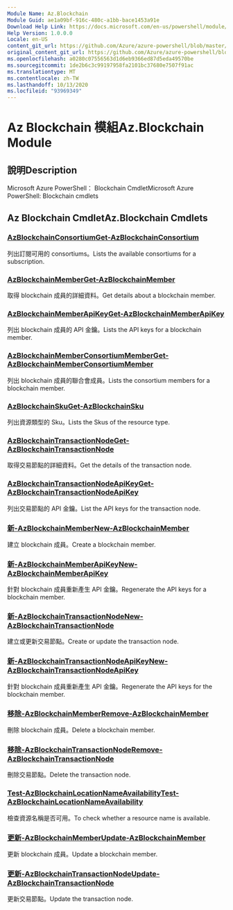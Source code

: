 ```yaml
---
Module Name: Az.Blockchain
Module Guid: ae1a09bf-916c-480c-a1bb-bace1453a91e
Download Help Link: https://docs.microsoft.com/en-us/powershell/module/az.blockchain
Help Version: 1.0.0.0
Locale: en-US
content_git_url: https://github.com/Azure/azure-powershell/blob/master/src/Blockchain/help/Az.Blockchain.md
original_content_git_url: https://github.com/Azure/azure-powershell/blob/master/src/Blockchain/help/Az.Blockchain.md
ms.openlocfilehash: a0280c07556563d1d6eb9366ed87d5eda49570be
ms.sourcegitcommit: 1de2b6c3c99197958fa2101bc37680e7507f91ac
ms.translationtype: MT
ms.contentlocale: zh-TW
ms.lasthandoff: 10/13/2020
ms.locfileid: "93969349"
---
```

# <span data-ttu-id="19d8c-101">Az Blockchain 模組</span><span class="sxs-lookup"><span data-stu-id="19d8c-101">Az.Blockchain Module</span></span>
## <span data-ttu-id="19d8c-102">說明</span><span class="sxs-lookup"><span data-stu-id="19d8c-102">Description</span></span>
<span data-ttu-id="19d8c-103">Microsoft Azure PowerShell： Blockchain Cmdlet</span><span class="sxs-lookup"><span data-stu-id="19d8c-103">Microsoft Azure PowerShell: Blockchain cmdlets</span></span>

## <span data-ttu-id="19d8c-104">Az Blockchain Cmdlet</span><span class="sxs-lookup"><span data-stu-id="19d8c-104">Az.Blockchain Cmdlets</span></span>
### [<span data-ttu-id="19d8c-105">AzBlockchainConsortium</span><span class="sxs-lookup"><span data-stu-id="19d8c-105">Get-AzBlockchainConsortium</span></span>](Get-AzBlockchainConsortium.md)
<span data-ttu-id="19d8c-106">列出訂閱可用的 consortiums。</span><span class="sxs-lookup"><span data-stu-id="19d8c-106">Lists the available consortiums for a subscription.</span></span>

### [<span data-ttu-id="19d8c-107">AzBlockchainMember</span><span class="sxs-lookup"><span data-stu-id="19d8c-107">Get-AzBlockchainMember</span></span>](Get-AzBlockchainMember.md)
<span data-ttu-id="19d8c-108">取得 blockchain 成員的詳細資料。</span><span class="sxs-lookup"><span data-stu-id="19d8c-108">Get details about a blockchain member.</span></span>

### [<span data-ttu-id="19d8c-109">AzBlockchainMemberApiKey</span><span class="sxs-lookup"><span data-stu-id="19d8c-109">Get-AzBlockchainMemberApiKey</span></span>](Get-AzBlockchainMemberApiKey.md)
<span data-ttu-id="19d8c-110">列出 blockchain 成員的 API 金鑰。</span><span class="sxs-lookup"><span data-stu-id="19d8c-110">Lists the API keys for a blockchain member.</span></span>

### [<span data-ttu-id="19d8c-111">AzBlockchainMemberConsortiumMember</span><span class="sxs-lookup"><span data-stu-id="19d8c-111">Get-AzBlockchainMemberConsortiumMember</span></span>](Get-AzBlockchainMemberConsortiumMember.md)
<span data-ttu-id="19d8c-112">列出 blockchain 成員的聯合會成員。</span><span class="sxs-lookup"><span data-stu-id="19d8c-112">Lists the consortium members for a blockchain member.</span></span>

### [<span data-ttu-id="19d8c-113">AzBlockchainSku</span><span class="sxs-lookup"><span data-stu-id="19d8c-113">Get-AzBlockchainSku</span></span>](Get-AzBlockchainSku.md)
<span data-ttu-id="19d8c-114">列出資源類型的 Sku。</span><span class="sxs-lookup"><span data-stu-id="19d8c-114">Lists the Skus of the resource type.</span></span>

### [<span data-ttu-id="19d8c-115">AzBlockchainTransactionNode</span><span class="sxs-lookup"><span data-stu-id="19d8c-115">Get-AzBlockchainTransactionNode</span></span>](Get-AzBlockchainTransactionNode.md)
<span data-ttu-id="19d8c-116">取得交易節點的詳細資料。</span><span class="sxs-lookup"><span data-stu-id="19d8c-116">Get the details of the transaction node.</span></span>

### [<span data-ttu-id="19d8c-117">AzBlockchainTransactionNodeApiKey</span><span class="sxs-lookup"><span data-stu-id="19d8c-117">Get-AzBlockchainTransactionNodeApiKey</span></span>](Get-AzBlockchainTransactionNodeApiKey.md)
<span data-ttu-id="19d8c-118">列出交易節點的 API 金鑰。</span><span class="sxs-lookup"><span data-stu-id="19d8c-118">List the API keys for the transaction node.</span></span>

### [<span data-ttu-id="19d8c-119">新-AzBlockchainMember</span><span class="sxs-lookup"><span data-stu-id="19d8c-119">New-AzBlockchainMember</span></span>](New-AzBlockchainMember.md)
<span data-ttu-id="19d8c-120">建立 blockchain 成員。</span><span class="sxs-lookup"><span data-stu-id="19d8c-120">Create a blockchain member.</span></span>

### [<span data-ttu-id="19d8c-121">新-AzBlockchainMemberApiKey</span><span class="sxs-lookup"><span data-stu-id="19d8c-121">New-AzBlockchainMemberApiKey</span></span>](New-AzBlockchainMemberApiKey.md)
<span data-ttu-id="19d8c-122">針對 blockchain 成員重新產生 API 金鑰。</span><span class="sxs-lookup"><span data-stu-id="19d8c-122">Regenerate the API keys for a blockchain member.</span></span>

### [<span data-ttu-id="19d8c-123">新-AzBlockchainTransactionNode</span><span class="sxs-lookup"><span data-stu-id="19d8c-123">New-AzBlockchainTransactionNode</span></span>](New-AzBlockchainTransactionNode.md)
<span data-ttu-id="19d8c-124">建立或更新交易節點。</span><span class="sxs-lookup"><span data-stu-id="19d8c-124">Create or update the transaction node.</span></span>

### [<span data-ttu-id="19d8c-125">新-AzBlockchainTransactionNodeApiKey</span><span class="sxs-lookup"><span data-stu-id="19d8c-125">New-AzBlockchainTransactionNodeApiKey</span></span>](New-AzBlockchainTransactionNodeApiKey.md)
<span data-ttu-id="19d8c-126">針對 blockchain 成員重新產生 API 金鑰。</span><span class="sxs-lookup"><span data-stu-id="19d8c-126">Regenerate the API keys for the blockchain member.</span></span>

### [<span data-ttu-id="19d8c-127">移除-AzBlockchainMember</span><span class="sxs-lookup"><span data-stu-id="19d8c-127">Remove-AzBlockchainMember</span></span>](Remove-AzBlockchainMember.md)
<span data-ttu-id="19d8c-128">刪除 blockchain 成員。</span><span class="sxs-lookup"><span data-stu-id="19d8c-128">Delete a blockchain member.</span></span>

### [<span data-ttu-id="19d8c-129">移除-AzBlockchainTransactionNode</span><span class="sxs-lookup"><span data-stu-id="19d8c-129">Remove-AzBlockchainTransactionNode</span></span>](Remove-AzBlockchainTransactionNode.md)
<span data-ttu-id="19d8c-130">刪除交易節點。</span><span class="sxs-lookup"><span data-stu-id="19d8c-130">Delete the transaction node.</span></span>

### [<span data-ttu-id="19d8c-131">Test-AzBlockchainLocationNameAvailability</span><span class="sxs-lookup"><span data-stu-id="19d8c-131">Test-AzBlockchainLocationNameAvailability</span></span>](Test-AzBlockchainLocationNameAvailability.md)
<span data-ttu-id="19d8c-132">檢查資源名稱是否可用。</span><span class="sxs-lookup"><span data-stu-id="19d8c-132">To check whether a resource name is available.</span></span>

### [<span data-ttu-id="19d8c-133">更新-AzBlockchainMember</span><span class="sxs-lookup"><span data-stu-id="19d8c-133">Update-AzBlockchainMember</span></span>](Update-AzBlockchainMember.md)
<span data-ttu-id="19d8c-134">更新 blockchain 成員。</span><span class="sxs-lookup"><span data-stu-id="19d8c-134">Update a blockchain member.</span></span>

### [<span data-ttu-id="19d8c-135">更新-AzBlockchainTransactionNode</span><span class="sxs-lookup"><span data-stu-id="19d8c-135">Update-AzBlockchainTransactionNode</span></span>](Update-AzBlockchainTransactionNode.md)
<span data-ttu-id="19d8c-136">更新交易節點。</span><span class="sxs-lookup"><span data-stu-id="19d8c-136">Update the transaction node.</span></span>

